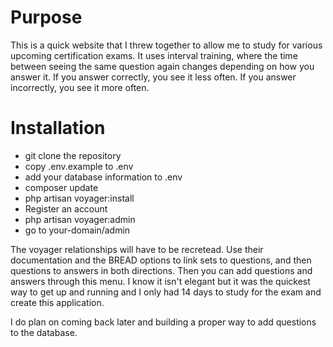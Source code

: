 # Purpose
This is a quick website that I threw together to allow me to study for various upcoming certification exams. It uses interval training, where the time between seeing the same question again changes depending on how you answer it. If you answer correctly, you see it less often. If you answer incorrectly, you see it more often.

# Installation
* git clone the repository
* copy .env.example to .env
* add your database information to .env
* composer update
* php artisan voyager:install
* Register an account
* php artisan voyager:admin <your registered email address>
* go to your-domain/admin

The voyager relationships will have to be recretead. Use their documentation and the BREAD options to link sets to questions, and then questions to answers in both directions. Then you can add questions and answers through this menu. I know it isn't elegant but it was the quickest way to get up and running and I only had 14 days to study for the exam and create this application.

I do plan on coming back later and building a proper way to add questions to the database.